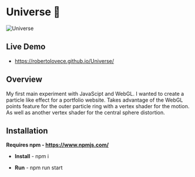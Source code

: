 # Universe 🌌 
![Universe](https://user-images.githubusercontent.com/48356710/130368571-7ba4db6e-33fe-408d-974b-524e6205b3e5.png)

## Live Demo
- https://robertolovece.github.io/Universe/

## Overview

My first main experiment with JavaScipt and WebGL. I wanted to create a particle like effect for a portfolio website. Takes advantage of the WebGL points feature for the outer particle ring with a vertex shader for the motion. As well as another vertex shader for the central sphere distortion.

## Installation
__Requires npm - https://www.npmjs.com/__

- __Install__ - npm i

- __Run__ - npm run start
